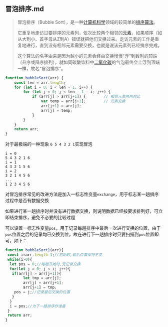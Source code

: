 ## 冒泡排序.md

> 冒泡排序（Bubble Sort），是一种[计算机科学](https://baike.baidu.com/item/计算机科学/9132?fromModule=lemma_inlink)领域的较简单的[排序算法](https://baike.baidu.com/item/排序算法/5399605?fromModule=lemma_inlink)。
>
> 它重复地走访过要排序的元素列，依次比较两个相邻的[元素](https://baike.baidu.com/item/元素/9563223?fromModule=lemma_inlink)，如果顺序（如从大到小、首字母从Z到A）错误就把他们交换过来。走访元素的工作是重复地进行，直到没有相邻元素需要交换，也就是说该元素列已经排序完成。
>
> 这个算法的名字由来是因为越小的元素会经由交换慢慢“浮”到数列的顶端（升序或降序排列），就如同碳酸饮料中[二氧化碳](https://baike.baidu.com/item/二氧化碳/349143?fromModule=lemma_inlink)的气泡最终会上浮到顶端一样，故名“冒泡排序”。

```js
function bubbleSort(arr) {
    const len = arr.length;
    for (let i = 0; i < len - 1; i++) {
        for (let j = 0; j < len - 1 - i; j++) {
            if (arr[j] > arr[j+1]) {        // 相邻元素两两对比
                var temp = arr[j+1];        // 元素交换
                arr[j+1] = arr[j];
                arr[j] = temp;
            }
        }
    }
    return arr;
}
```

对于最极端的一种现象 `6 5 4 3 2 1`实现冒泡

```
i = 0
5 4 3 2 1 6
i = 1
4 3 2 1 5 6
i = 2
3 2 1 4 5 6
...
1 2 3 4 5 6
```

对冒泡排序常见的改进方法是加入一标志性变量`exchange`，用于标志某一趟排序过程中是否有数据交换

如果进行某一趟排序时并没有进行数据交换，则说明数据已经按要求排列好，可立即结束排序，避免不必要的比较过程

可以设置一标志性变量`pos`，用于记录每趟排序中最后一次进行交换的位置，由于`pos`位置之后的记录均已交换到位，故在进行下一趟排序时只要扫描到`pos`位置即可，如下：

```js
function bubbleSort1(arr){
 const i=arr.length-1;//初始时,最后位置保持不变  
 while(i>0){
  let pos = 0;//每趟开始时,无记录交换
  for(let j = 0; j < i; j++){
   if(arr[j] > arr[j+1]){
        let tmp = arr[j];
        arr[j] = arr[j+1];
        arr[j+1] = tmp;
    pos = j;//记录最后交换的位置  
   }   
  }
  i = pos;//为下一趟排序作准备
 }
 return arr;
}
```


